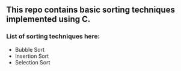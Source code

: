 ## This repo contains basic sorting techniques implemented using C.
### List of sorting techniques here: 
 - Bubble Sort
 - Insertion Sort
 - Selection Sort
